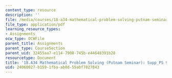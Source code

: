 ```yaml
---
content_type: resource
description: ''
file: /media/courses/18-a34-mathematical-problem-solving-putnam-seminar-fall-2018/24060027b1591fbaab8d55abf7827843_MIT18_A34F18Supp9.pdf
file_type: application/pdf
learning_resource_types:
- Assignments
ocw_type: OCWFile
parent_title: Assignments
parent_type: CourseSection
parent_uid: 32455aa7-e114-7908-745b-e44648391b28
resourcetype: Document
title: '18.A34 Mathematical Problem Solving (Putnam Seminar): Supp_PS 9'
uid: 24060027-b159-1fba-ab8d-55abf7827843
---
```

